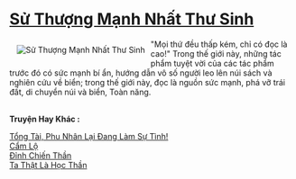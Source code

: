 <a href="https://truyentiki.com/su-thuong-manh-nhat-thu-sinh.31673/" title="Sử Thượng Mạnh Nhất Thư Sinh"><h1>Sử Thượng Mạnh Nhất Thư Sinh</h1></a><div style="display:table"><img align="right" style="float: left; padding: 10px;" src="https://truyentiki.com/a/img/str/src/31673.jpg" alt="Sử Thượng Mạnh Nhất Thư Sinh">"Mọi thứ đều thấp kém, chỉ có đọc là cao!" Trong thế giới này, những tác phẩm tuyệt vời của các tác phẩm trước đó có sức mạnh bí ẩn, hướng dẫn vô số người leo lên núi sách và nghiên cứu về biển; trong thế giới này, đọc là nguồn sức mạnh, phá vỡ trái đất, di chuyển núi và biển, Toàn năng.</div><p><br><b>Truyện Hay Khác :</b></p><a href="https://truyentiki.com/tong-tai-phu-nhan-lai-dang-lam-su-tinh.31672/" alt="Tổng Tài, Phu Nhân Lại Đang Làm Sự Tình!">Tổng Tài, Phu Nhân Lại Đang Làm Sự Tình!</a><br/><a href="https://github.com/nownovels/truyenhay/tree/master/truyenhay/30393/README.md" alt="Cẩm Lộ">Cẩm Lộ</a><br/><a href="https://github.com/nownovels/top500/tree/master/truyenhay/33792/" alt="Đỉnh Chiến Thần">Đỉnh Chiến Thần</a><br/><a href="https://github.com/nownovels/truyenhay/tree/master/truyenhay/30528/README.md" alt="Ta Thật Là Học Thần">Ta Thật Là Học Thần</a><br/>